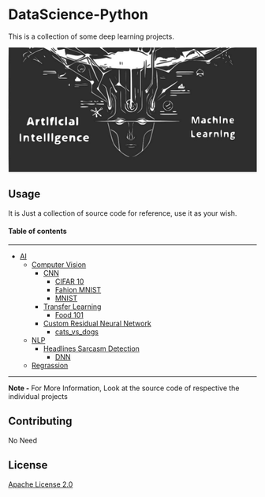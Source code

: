 # DataScience-Python

This is a collection of some deep learning projects.

![alt text](https://github.com/gpdsec/DataScience-Python/blob/master/image/large.jpg?raw=true)



## Usage

It is Just a collection of source code for reference, use it as your wish.

#### Table of contents
_________________________
   * [AI](https://github.com/gpdsec/DataScience-Python/tree/master/AI)
      * [Computer Vision](https://github.com/gpdsec/DataScience-Python/tree/master/AI/Computer%20Vision)
           * [CNN](https://github.com/gpdsec/DataScience-Python/tree/master/AI/Computer%20Vision/CNN)
               * [CIFAR 10](https://github.com/gpdsec/DataScience-Python/tree/master/AI/Computer%20Vision/CNN/CIFAR-10)
               * [Fahion MNIST](https://github.com/gpdsec/DataScience-Python/tree/master/AI/Computer%20Vision/CNN/Fashion%20MNIST)
               * [MNIST](https://github.com/gpdsec/DataScience-Python/tree/master/AI/Computer%20Vision/CNN/MNIST)
           * [Transfer Learning](https://github.com/gpdsec/DataScience-Python/tree/master/AI/Computer%20Vision/Transfer%20Learning)
               * [Food 101](https://github.com/gpdsec/DataScience-Python/tree/master/AI/Computer%20Vision/Transfer%20Learning/Food%20101)
           * [Custom Residual Neural Network](https://github.com/gpdsec/DataScience-Python/tree/master/AI/Computer%20Vision/Custom%20Residual%20Neural%20Network)
               * [cats_vs_dogs](https://github.com/gpdsec/DataScience-Python/tree/master/AI/Computer%20Vision/Custom%20Residual%20Neural%20Network/cats_vs_dogs)
      * [NLP](https://github.com/gpdsec/DataScience-Python/tree/master/AI/NLP)
           * [Headlines Sarcasm Detection](https://github.com/gpdsec/DataScience-Python/tree/master/AI/NLP/Headlines%20Sarcasm%20Detection)
               * [DNN](https://github.com/gpdsec/DataScience-Python/tree/master/AI/NLP/Headlines%20Sarcasm%20Detection/DNN) 
      * [Regrassion](https://github.com/gpdsec/DataScience-Python/tree/master/AI/Regrassion)

______________________________

**Note -**
For More Information, Look at the source code of respective the individual  projects



## Contributing
No Need


## License
[Apache License 2.0](https://github.com/gpdsec/DataScience-Python/blob/master/LICENSE/)
